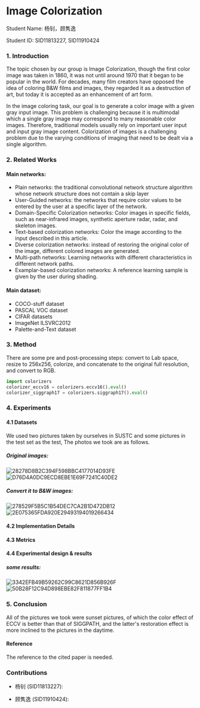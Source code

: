 # Image Colorization

Student Name: 杨钊，顾隽逸

Student ID: SID11813227, SID11910424



### 1. Introduction

  The topic chosen by our group is Image Colorization, though the first color image was taken in 1860, it was not until around 1970 that it began to be popular in the world. For decades, many film creators have opposed the idea of coloring B&W films and images, they regarded it as a destruction of art, but today it is accepted as an enhancement of art form. 
 
  In the image coloring task, our goal is to generate a color image with a given gray input image. This problem is challenging because it is multimodal which a single gray image may correspond to many reasonable color images. Therefore, traditional models usually rely on important user input and input gray image content. Colorization of images is a challenging problem due to the varying conditions of imaging that need to be dealt via a single algorithm. 



### 2. Related Works
#### Main networks:
- Plain networks: the traditional convolutional network structure algorithm whose network structure does not contain a skip layer
- User-Guided networks: the networks that require color values to be entered by the user at a specific layer of the network.
- Domain-Specific Colorization networks: Color images in specific fields, such as near-infrared images, synthetic aperture radar, radar, and skeleton images.
- Text-based colorization networks: Color the image according to the input described in this article.
- Diverse colorization networks: instead of restoring the original color of the image, different colored images are generated.
- Multi-path networks: Learning networks with different characteristics in different network paths.
- Examplar-based colorization networks: A reference learning sample is given by the user during shading.

#### Main dataset:
- COCO-stuff dataset
- PASCAL VOC dataset
- CIFAR datasets
- ImageNet ILSVRC2012
- Palette-and-Text dataset





### 3. Method

There are some pre and post-processing steps: convert to Lab space, resize to 256x256, colorize, and concatenate to the original full resolution, and convert to RGB.
```python
import colorizers
colorizer_eccv16 = colorizers.eccv16().eval()
colorizer_siggraph17 = colorizers.siggraph17().eval()
```



### 4. Experiments

#### 4.1 Datasets

We used two pictures taken by ourselves in SUSTC and some pictures in the test set as the test, The photos we took are as follows.

##### Original images:

![28278D8B2C394F598BBC4177014D93FE](https://user-images.githubusercontent.com/85725490/212480492-b7d71721-7648-4fd6-ad03-b9a85c4b1ce5.png)
![D76D4A0DC9ECD8EBE1E69F7241C40DE2](https://user-images.githubusercontent.com/85725490/212480542-6f8cc2cb-b30a-4480-9679-805d3bd27b42.png)

##### Convert it to B&W images:

![278529F5B5C1B54DEC7CA2B1D472DB12](https://user-images.githubusercontent.com/85725490/212480730-46e29774-2e5f-4f05-be1c-4c6e21fdbaa7.png)
![2E075365FDA920E29493194019266434](https://user-images.githubusercontent.com/85725490/212480740-9823a0db-aa37-4e9a-985c-3a1d1e198798.png)






#### 4.2 Implementation Details

#### 4.3 Metrics

#### 4.4 Experimental design & results

##### some results:
![3342EFB49B59262C99C8621D856B926F](https://user-images.githubusercontent.com/85725490/212480818-002fdd33-4e89-4259-abdd-f2b205e64b5d.png)
![50B28F12C94D898EBE82F811877FF1B4](https://user-images.githubusercontent.com/85725490/212481313-4723f4a6-47ce-40bd-868d-868d6b270f85.png)





### 5. Conclusion

All of the pictures we took were sunset pictures, of which the color effect of ECCV is better than that of SIGGPATH, and the latter's restoration effect is more inclined to the pictures in the daytime.



#### Reference

The reference to the cited paper is needed.



### Contributions

- 杨钊 (SID11813227):

- 顾隽逸 (SID11910424):


